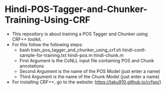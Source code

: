 # Hindi-POS-Tagger-and-Chunker-Training-Using-CRF
- This repository is about training a POS Tagger and Chunker using CRF++ toolkit.
- For this follow the following steps:
  * bash train_pos_tagger_and_chunker_using_crf.sh hindi-conll-sample-for-training.txt hindi-pos.m hindi-chunk.m
  * First Argument is the CoNLL input file containing POS and Chunk annotations
  * Second Argument is the name of the POS Model (just enter a name)
  * Third Argument is the name of the Chunk Model (just enter a name)
- For installing CRF++, go to the website:
https://taku910.github.io/crfpp/)
